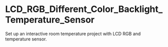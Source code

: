 # LCD_RGB_Different_Color_Backlight_Temperature_Sensor
Set up an interactive room temperature project with LCD RGB and temperature sensor.
